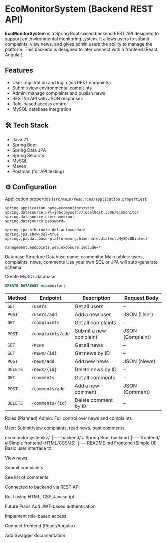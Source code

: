 # EcoMonitorSystem (Backend REST API)

**EcoMonitorSystem** is a Spring Boot-based backend REST API designed to support an environmental monitoring system. It allows users to submit complaints, view news, and gives admin users the ability to manage the platform. This backend is designed to later connect with a frontend (React, Angular).

##  Features

- User registration and login (via REST endpoints)
- Submit/view environmental complaints
- Admin: manage complaints and publish news
- RESTful API with JSON responses
- Role-based access control
- MySQL database integration

## 🛠 Tech Stack

- Java 21
- Spring Boot
- Spring Data JPA
- Spring Security
- MySQL
- Maven
- Postman (for API testing)

## ⚙ Configuration

Application properties (`src/main/resources/application.properties`):

```properties
spring.application.name=ecomonitorsystem
spring.datasource.url=jdbc:mysql://localhost:3306/ecomonitor
spring.datasource.username=root
spring.datasource.password=

spring.jpa.hibernate.ddl-auto=update
spring.jpa.show-sql=true
spring.jpa.database-platform=org.hibernate.dialect.MySQL8Dialect

management.endpoints.web.exposure.include=*
```
 Database Structure
Database name: ecomonitor
Main tables: users, complaints, news, comments
Use your own SQL or JPA will auto-generate schema.

Create MySQL database

```sql
CREATE DATABASE ecomonitor;
```
| Method   | Endpoint             | Description                       | Request Body       |
|----------|----------------------|-----------------------------------|--------------------|
| `GET`    | `/users`             | Get all users                     | –                  |
| `POST`   | `/users/add`         | Add a new user                    | JSON (User)        |
| `GET`    | `/complaints`        | Get all complaints                | –                  |
| `POST`   | `/complaints/add`    | Submit a new complaint            | JSON (Complaint)   |
| `GET`    | `/news`              | Get all news                      | –                  |
| `GET`    | `/news/{id}`         | Get news by ID                    | –                  |
| `POST`   | `/news/add`          | Add new news                      | JSON (News)        |
| `DELETE` | `/news/{id}`         | Delete news by ID                 | –                  |
| `GET`    | `/comments`          | Get all comments                  | –                  |
| `POST`   | `/comments/add`      | Add a new comment                 | JSON (Comment)     |
| `DELETE` | `/comments/{id}`     | Delete comment by ID              | –                  |

 Roles (Planned)
Admin: Full control over news and complaints

User: Submit/view complaints, read news, post comments

ecomonitorsystemkz/
├── backend/            # Spring Boot backend
├── frontend/           # Simple frontend (HTML/CSS/JS)
├── README.md
Frontend (Simple UI)
Basic user interface to:

View news

Submit complaints

See list of comments

Connected to backend via REST API

Built using HTML, CSS,Javascript

 Future Plans
Add JWT-based authentication

Implement role-based access

Connect frontend (React/Angular)

Add Swagger documentation


